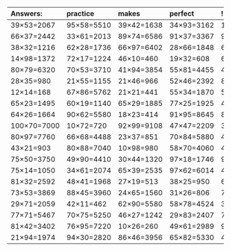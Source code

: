 | Answers: | practice | makes | perfect | ! |
| :--- | :--- | :--- | :--- | :--- |
| 39×53=2067 | 95×58=5510 | 39×42=1638 | 34×93=3162 | 100×76=7600 | 
| 66×37=2442 | 33×61=2013 | 89×74=6586 | 91×37=3367 | 99×62=6138 | 
| 38×32=1216 | 62×28=1736 | 66×97=6402 | 28×66=1848 | 67×19=1273 | 
| 14×98=1372 | 72×17=1224 | 46×10=460 | 19×32=608 | 67×57=3819 | 
| 80×79=6320 | 70×53=3710 | 41×94=3854 | 55×81=4455 | 42×49=2058 | 
| 28×35=980 | 21×55=1155 | 21×46=966 | 52×46=2392 | 82×62=5084 | 
| 12×14=168 | 67×86=5762 | 21×21=441 | 55×34=1870 | 50×41=2050 | 
| 65×23=1495 | 60×19=1140 | 65×29=1885 | 77×25=1925 | 41×66=2706 | 
| 64×26=1664 | 90×62=5580 | 18×23=414 | 91×95=8645 | 85×59=5015 | 
| 100×70=7000 | 10×72=720 | 92×99=9108 | 47×47=2209 | 39×11=429 | 
| 80×97=7760 | 66×68=4488 | 23×37=851 | 70×84=5880 | 40×22=880 | 
| 43×21=903 | 80×88=7040 | 10×98=980 | 58×70=4060 | 44×13=572 | 
| 75×50=3750 | 49×90=4410 | 30×44=1320 | 97×18=1746 | 97×54=5238 | 
| 75×14=1050 | 34×61=2074 | 65×39=2535 | 97×62=6014 | 49×54=2646 | 
| 81×32=2592 | 48×41=1968 | 27×19=513 | 38×25=950 | 67×85=5695 | 
| 73×53=3869 | 88×45=3960 | 24×65=1560 | 31×26=806 | 73×23=1679 | 
| 29×71=2059 | 42×11=462 | 62×90=5580 | 58×78=4524 | 35×81=2835 | 
| 77×71=5467 | 70×75=5250 | 46×27=1242 | 29×83=2407 | 73×29=2117 | 
| 81×42=3402 | 76×95=7220 | 10×26=260 | 49×61=2989 | 93×10=930 | 
| 21×94=1974 | 94×30=2820 | 86×46=3956 | 65×82=5330 | 43×91=3913 | 
